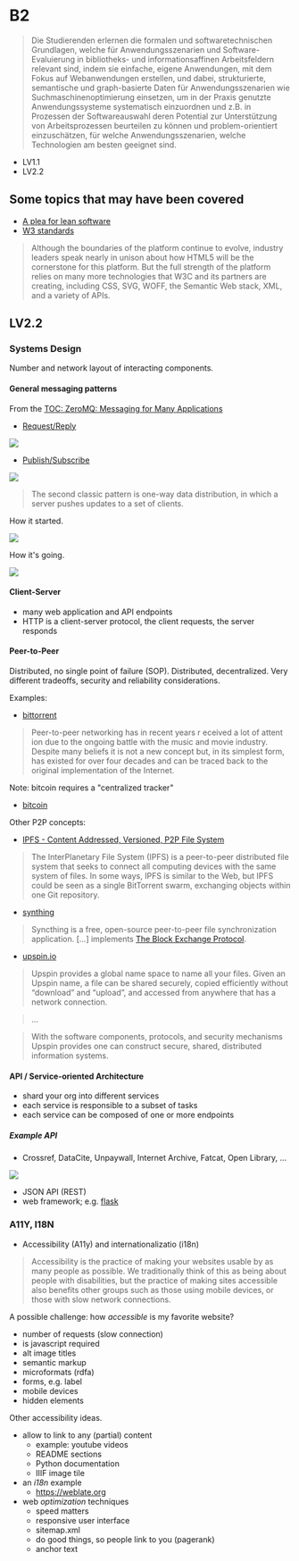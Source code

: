 # B2

> Die Studierenden erlernen die formalen und softwaretechnischen
Grundlagen, welche für Anwendungsszenarien und Software-Evaluierung in
bibliotheks- und informationsaffinen Arbeitsfeldern relevant sind, indem sie
einfache, eigene Anwendungen, mit dem Fokus auf Webanwendungen erstellen, und
dabei, strukturierte, semantische und graph-basierte Daten für Anwendungsszenarien wie Suchmaschinenoptimierung einsetzen, um in der Praxis
genutzte Anwendungssysteme systematisch einzuordnen und z.B. in Prozessen der
Softwareauswahl deren Potential zur Unterstützung von Arbeitsprozessen
beurteilen zu können und problem-orientiert einzuschätzen, für welche
Anwendungsszenarien, welche Technologien am besten geeignet sind.

* LV1.1
* LV2.2

## Some topics that may have been covered

* [A plea for lean software](https://cr.yp.to/bib/1995/wirth.pdf)
* [W3 standards](https://www.w3.org/standards/)

> Although the boundaries of the platform continue to evolve, industry leaders
> speak nearly in unison about how HTML5 will be the cornerstone for this
> platform. But the full strength of the platform relies on many more
> technologies that W3C and its partners are creating, including CSS, SVG,
> WOFF, the Semantic Web stack, XML, and a variety of APIs.

## LV2.2

### Systems Design

Number and network layout of interacting components.

#### General messaging patterns

From the [TOC: ZeroMQ: Messaging for Many Applications](http://www.gbv.de/dms/tib-ub-hannover/725624620.pdf)

* [Request/Reply](https://zguide.zeromq.org/docs/chapter1/#Ask-and-Ye-Shall-Receive)

![](https://zguide.zeromq.org/images/fig2.png)

* [Publish/Subscribe](https://zguide.zeromq.org/docs/chapter1/#Getting-the-Message-Out)

![](https://zguide.zeromq.org/images/fig4.png)

> The second classic pattern is one-way data distribution, in which a server
> pushes updates to a set of clients.


How it started.

![](https://zguide.zeromq.org/images/fig7.png)

How it's going.

![](https://zguide.zeromq.org/images/fig8.png)

#### Client-Server

* many web application and API endpoints
* HTTP is a client-server protocol, the client requests, the server responds

#### Peer-to-Peer

Distributed, no single point of failure (SOP). Distributed, decentralized. Very
different tradeoffs, security and reliability considerations.

Examples:

* [bittorrent](https://web.cs.ucla.edu/classes/cs217/05BitTorrent.pdf)

> Peer-to-peer networking has in recent years r eceived a lot of attent ion due
> to the ongoing battle with the music and movie industry. Despite many beliefs
> it is not a new concept but, in its simplest form, has existed for over four
> decades and can be traced back to the original implementation of the
> Internet.

Note: bitcoin requires a "centralized tracker"

* [bitcoin](https://www.ussc.gov/sites/default/files/pdf/training/annual-national-training-seminar/2018/Emerging_Tech_Bitcoin_Crypto.pdf)

Other P2P concepts:

* [IPFS - Content Addressed, Versioned, P2P File System](https://ipfs.io/ipfs/QmR7GSQM93Cx5eAg6a6yRzNde1FQv7uL6X1o4k7zrJa3LX/ipfs.draft3.pdf)

> The InterPlanetary File System (IPFS) is a peer-to-peer distributed file
> system that seeks to connect all computing devices with the same system of
> files. In some ways, IPFS is similar to the Web, but IPFS could be seen as a
> single BitTorrent swarm, exchanging objects within one Git repository.

* [synthing](https://en.wikipedia.org/wiki/Syncthing)

> Syncthing is a free, open-source peer-to-peer file synchronization
> application. [...] implements [The Block Exchange
> Protocol](https://docs.syncthing.net/specs/bep-v1.html).

* [upspin.io](https://upspin.io/doc/overview.md)

> Upspin provides a global name space to name all your files. Given an Upspin
> name, a file can be shared securely, copied efficiently without “download”
> and “upload”, and accessed from anywhere that has a network connection.

> ...

> With the software components, protocols, and security mechanisms Upspin
> provides one can construct secure, shared, distributed information systems.


#### API / Service-oriented Architecture

* shard your org into different services
* each service is responsible to a subset of tasks
* each service can be composed of one or more endpoints

##### Example API


* Crossref, DataCite, Unpaywall, Internet Archive, Fatcat, Open Library, ...

![](https://covers.openlibrary.org/b/id/11442310-M.jpg)

* JSON API (REST)
* web framework; e.g. [flask](https://flask.palletsprojects.com)

### A11Y, I18N

* Accessibility (A11y) and internationalizatio (i18n)

> Accessibility is the practice of making your websites usable by as many
> people as possible. We traditionally think of this as being about people with
> disabilities, but the practice of making sites accessible also benefits other
> groups such as those using mobile devices, or those with slow network
> connections.

A possible challenge: how *accessible* is my favorite website?

* number of requests (slow connection)
* is javascript required
* alt image titles
* semantic markup
* microformats (rdfa)
* forms, e.g. label
* mobile devices
* hidden elements

Other accessibility ideas.

* allow to link to any (partial) content
    * example: youtube videos
    * README sections
    * Python documentation
    * IIIF image tile
* an *i18n* example
    * https://weblate.org
* web *optimization* techniques
    * speed matters
    * responsive user interface
    * sitemap.xml
    * do good things, so people link to you (pagerank)
    * anchor text

##
